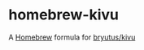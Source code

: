 # homebrew-kivu
A [Homebrew]( https://brew.sh ) formula for [bryutus/kivu]( https://github.com/bryutus/kivu )
